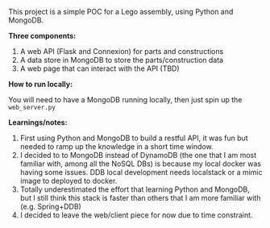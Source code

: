 This project is a simple POC for a Lego assembly, using Python and MongoDB.

**Three components:**
1. A web API (Flask and Connexion) for parts and constructions
2. A data store in MongoDB to store the parts/construction data
3. A web page that can interact with the API (TBD)

**How to run locally:**

You will need to have a MongoDB running locally, then just spin up the `web_server.py`

**Learnings/notes:**
1. First using Python and MongoDB to build a restful API, it was fun but needed to ramp up the knowledge in a short time window.
2. I decided to to MongoDB instead of DynamoDB (the one that I am most familiar with, among all the NoSQL DBs) is because my local docker was having some issues. DDB local development needs localstack or a mimic image to deployed to docker.
3. Totally underestimated the effort that learning Python and MongoDB, but I still think this stack is faster than others that I am more familiar with (e.g. Spring+DDB)
4. I decided to leave the web/client piece for now due to time constraint.
